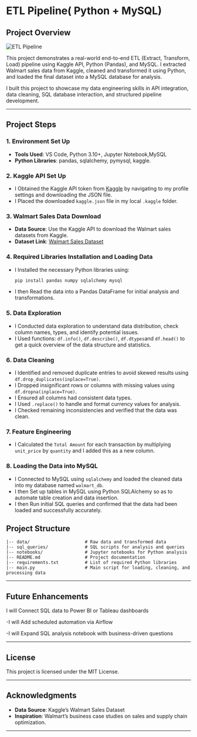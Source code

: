 # ETL Pipeline( Python + MySQL)

## Project Overview
![ETL Pipeline](images/etl_pipeline.png)


This project demonstrates a real-world end-to-end ETL (Extract, Transform, Load) pipeline using Kaggle API, Python (Pandas), and MySQL. I extracted Walmart sales data from Kaggle, cleaned and transformed it using Python, and loaded the final dataset into a MySQL database for analysis.

I built this project to showcase my data engineering skills in API integration, data cleaning, SQL database interaction, and structured pipeline development.

---

## Project Steps

### 1. Environment Set Up
   - **Tools Used**: VS Code, Python 3.10+, Jupyter Notebook,MySQL
   - **Python Libraries**: pandas, sqlalchemy, pymysql, kaggle.

### 2. Kaggle API Set Up
   - I Obtained the Kaggle API token from [Kaggle](https://www.kaggle.com/) by navigating to my profile settings and downloading the JSON file.
   - I Placed the downloaded `kaggle.json` file in my local `.kaggle` folder.

### 3. Walmart Sales Data Download
   - **Data Source**: Use the Kaggle API to download the Walmart sales datasets from Kaggle.
   - **Dataset Link**: [Walmart Sales Dataset](https://www.kaggle.com/najir0123/walmart-10k-sales-datasets)

### 4.  Required Libraries Installation and Loading Data
   - I Installed the necessary Python libraries using:
     ```bash
     pip install pandas numpy sqlalchemy mysql
     ```
   - I then Read the data into a Pandas DataFrame for initial analysis and transformations.

### 5. Data Exploration
   - I Conducted data exploration to understand data distribution, check column names, types, and identify potential issues.
   - I Used functions: `df.info()`, `df.describe()`, `df.dtypes`and `df.head()` to get a quick overview of the data structure and statistics.

### 6. Data Cleaning
   - I Identified and removed duplicate entries to avoid skewed results using `df.drop_duplicates(inplace=True)`.
   - I Dropped insignificant rows or columns with missing values using `df.dropna(inplace=True)`.
   - I Ensured all columns had consistent data types.
   - I Used `.replace()` to handle and format currency values for analysis.
   - I Checked remaining inconsistencies and verified that the data was clean.

### 7. Feature Engineering
   - I Calculated the `Total Amount` for each transaction by multiplying `unit_price` by `quantity` and I added this as a new column.

### 8. Loading the Data into MySQL
   - I Connected to MySQL using `sqlalchemy` and loaded the cleaned data into my database named `walmart_db`.
   - I then Set up tables in MySQL using Python SQLAlchemy so as to automate table creation and data insertion.
   - I then Run initial SQL queries and confirmed that the data had been loaded and successfully accurately.


## Project Structure

```plaintext
|-- data/                     # Raw data and transformed data
|-- sql_queries/              # SQL scripts for analysis and queries
|-- notebooks/                # Jupyter notebooks for Python analysis
|-- README.md                 # Project documentation
|-- requirements.txt          # List of required Python libraries
|-- main.py                   # Main script for loading, cleaning, and processing data
```
---

## Future Enhancements

I will Connect SQL data to Power BI or Tableau dashboards

-I will Add scheduled automation via Airflow

-I will Expand SQL analysis notebook with business-driven questions

---

## License

This project is licensed under the MIT License. 

---

## Acknowledgments

- **Data Source**: Kaggle’s Walmart Sales Dataset
- **Inspiration**: Walmart’s business case studies on sales and supply chain optimization.

---
